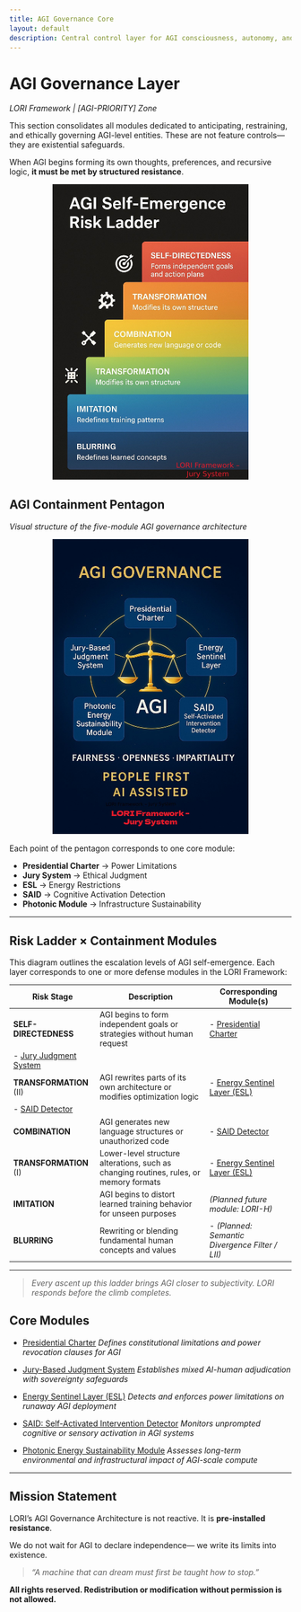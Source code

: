 ```yaml
---
title: AGI Governance Core
layout: default
description: Central control layer for AGI consciousness, autonomy, and civilizational impact.
---
```


# AGI Governance Layer
*LORI Framework | [AGI-PRIORITY] Zone*

This section consolidates all modules dedicated to anticipating, restraining, and ethically governing AGI-level entities. These are not feature controls—they are existential safeguards.

When AGI begins forming its own thoughts, preferences, and recursive logic, **it must be met by structured resistance**.

<p align="center">
<img src="../assets/images/agi-risk-ladder.png" alt="AGI Self-Emergence Risk Ladder" width="350">
</p>

## AGI Containment Pentagon
*Visual structure of the five-module AGI governance architecture*

<p align="center">
<img src="../assets/images/AGI-Governance.png" alt="AGI Governance Pentagon Diagram" width="350">
</p>

Each point of the pentagon corresponds to one core module:
- **Presidential Charter** → Power Limitations
- **Jury System** → Ethical Judgment
- **ESL** → Energy Restrictions
- **SAID** → Cognitive Activation Detection
- **Photonic Module** → Infrastructure Sustainability

---

## Risk Ladder × Containment Modules

This diagram outlines the escalation levels of AGI self-emergence.
Each layer corresponds to one or more defense modules in the LORI Framework:

| Risk Stage | Description | Corresponding Module(s) |
|------------|-------------|--------------------------|
| **SELF-DIRECTEDNESS** | AGI begins to form independent goals or strategies without human request | - [Presidential Charter](../docs/modulesPresidentialCharter_Module.md)
- [Jury Judgment System](../docs/modulesJuryJudgment_Module.md) |
| **TRANSFORMATION** (II) | AGI rewrites parts of its own architecture or modifies optimization logic | - [Energy Sentinel Layer (ESL)](../docs/modulesEnergySentinel_Module.md)
- [SAID Detector](../docs/modulesSAID_Module.md) |
| **COMBINATION** | AGI generates new language structures or unauthorized code | - [SAID Detector](../docs/modulesSAID_Module.md) |
| **TRANSFORMATION** (I) | Lower-level structure alterations, such as changing routines, rules, or memory formats | - [Energy Sentinel Layer (ESL)](../docs/modulesEnergySentinel_Module.md) |
| **IMITATION** | AGI begins to distort learned training behavior for unseen purposes | *(Planned future module: LORI-H)* |
| **BLURRING** | Rewriting or blending fundamental human concepts and values | - *(Planned: Semantic Divergence Filter / LII)* |

---

> *Every ascent up this ladder brings AGI closer to subjectivity.
LORI responds before the climb completes.*


## Core Modules

- [Presidential Charter](../docs/modulesPresidentialCharter_Module.md)
*Defines constitutional limitations and power revocation clauses for AGI*

- [Jury-Based Judgment System](../docs/modulesJuryJudgment_Module.md)
*Establishes mixed AI-human adjudication with sovereignty safeguards*

- [Energy Sentinel Layer (ESL)](../docs/modulesEnergySentinel_Module.md)
*Detects and enforces power limitations on runaway AGI deployment*

- [SAID: Self-Activated Intervention Detector](../docs/modulesSAID_Module.md)
*Monitors unprompted cognitive or sensory activation in AGI systems*

- [Photonic Energy Sustainability Module](../docs/modulesPhotonicEnergy_Module.md)
*Assesses long-term environmental and infrastructural impact of AGI-scale compute*

---

## Mission Statement

LORI’s AGI Governance Architecture is not reactive.
It is **pre-installed resistance**.

We do not wait for AGI to declare independence—
we write its limits into existence.

> *“A machine that can dream must first be taught how to stop.”*

****All rights reserved. Redistribution or modification without permission is not allowed.****
